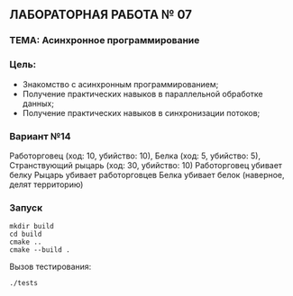 ## ЛАБОРАТОРНАЯ РАБОТА № 07
### ТЕМА: Асинхронное программирование
### Цель:  
- Знакомство с асинхронным программированием; 
- Получение практических навыков в параллельной обработке данных; 
- Получение практических навыков в синхронизации потоков;
### Вариант №14
Работорговец (ход: 10, убийство: 10), Белка (ход: 5, убийство: 5), Странствующий рыцарь (ход: 30, убийство: 10)
Работорговец убивает белку 
Рыцарь убивает работорговцев 
Белка убивает белок (наверное, делят территорию)
### Запуск
```
mkdir build
cd build
cmake ..
cmake --build .
```
Вызов тестирования:
```
./tests
```